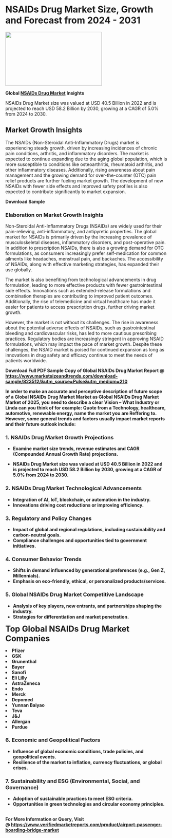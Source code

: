 <H1>NSAIDs Drug Market Size, Growth and Forecast from 2024 - 2031</H1><img class="aligncenter size-medium wp-image-584254" src="https://thirdeyenews.in/wp-content/uploads/2024/09/Global-Market-Research-300x168.jpeg" alt="" width="300" height="168" /><p><strong>Global&nbsp;<a href="https://www.marketsizeandtrends.com/download-sample/823512/&amp;utm_source=Pulse&amp;utm_medium=210">NSAIDs Drug Market</a> Insights</strong></p><p>NSAIDs Drug Market size was valued at USD 40.5 Billion in 2022 and is projected to reach USD 58.2 Billion by 2030, growing at a CAGR of 5.0% from 2024 to 2030.</p><p><h2>Market Growth Insights</h2> <p>The NSAIDs (Non-Steroidal Anti-Inflammatory Drugs) market is experiencing steady growth, driven by increasing incidences of chronic pain conditions, arthritis, and inflammatory disorders. The market is expected to continue expanding due to the aging global population, which is more susceptible to conditions like osteoarthritis, rheumatoid arthritis, and other inflammatory diseases. Additionally, rising awareness about pain management and the growing demand for over-the-counter (OTC) pain relief products are further fueling market growth. The development of new NSAIDs with fewer side effects and improved safety profiles is also expected to contribute significantly to market expansion.</p> <p><strong>Download Sample</strong></p> <h3>Elaboration on Market Growth Insights</h3> <p>Non-Steroidal Anti-Inflammatory Drugs (NSAIDs) are widely used for their pain-relieving, anti-inflammatory, and antipyretic properties. The global market for NSAIDs is primarily driven by the increasing prevalence of musculoskeletal diseases, inflammatory disorders, and post-operative pain. In addition to prescription NSAIDs, there is also a growing demand for OTC formulations, as consumers increasingly prefer self-medication for common ailments like headaches, menstrual pain, and backaches. The accessibility of NSAIDs, along with effective marketing strategies, has expanded their use globally.</p> <p>The market is also benefiting from technological advancements in drug formulation, leading to more effective products with fewer gastrointestinal side effects. Innovations such as extended-release formulations and combination therapies are contributing to improved patient outcomes. Additionally, the rise of telemedicine and virtual healthcare has made it easier for patients to access prescription drugs, further driving market growth.</p> <p>However, the market is not without its challenges. The rise in awareness about the potential adverse effects of NSAIDs, such as gastrointestinal bleeding and cardiovascular risks, has led to more cautious prescribing practices. Regulatory bodies are increasingly stringent in approving NSAID formulations, which may impact the pace of market growth. Despite these challenges, the NSAID market is poised for continued expansion as long as innovations in drug safety and efficacy continue to meet the needs of patients worldwide.</p> <p><strong></p><p><span class=""><strong>Download Full PDF Sample Copy of Global NSAIDs Drug Market Report</strong> @ <a href="https://www.marketsizeandtrends.com/download-sample/823512/&amp;utm_source=Pulse&amp;utm_medium=210" target="_blank">https://www.marketsizeandtrends.com/download-sample/823512/&amp;utm_source=Pulse&amp;utm_medium=210</a></span></p><p>In order to make an accurate and perceptive description of future scope of a Global&nbsp;NSAIDs Drug Market Market as Global&nbsp;NSAIDs Drug Market Market of 2025, you need to describe a clear Vision &ndash; What Industry or Linda can you think of for example: Quote from a Technology, healthcare, automotive, renewable energy, name the market you are Reffering to. However, some general trends and factors usually impact market reports and their future outlook include:</p><h3>1.&nbsp;<strong>NSAIDs Drug Market Growth Projections</strong></h3><ul><li>Examine market size trends, revenue estimates and CAGR (Compounded Annual Growth Rate) projections.</li><li><p>NSAIDs Drug Market size was valued at USD 40.5 Billion in 2022 and is projected to reach USD 58.2 Billion by 2030, growing at a CAGR of 5.0% from 2024 to 2030.</p></li></ul><h3>2.&nbsp;<strong>NSAIDs Drug Market Technological Advancements</strong></h3><ul><li>Integration of AI, IoT, blockchain, or automation in the industry.</li><li>Innovations driving cost reductions or improving efficiency.</li></ul><h3>3.&nbsp;<strong>Regulatory and Policy Changes</strong></h3><ul><li>Impact of global and regional regulations, including sustainability and carbon-neutral goals.</li><li>Compliance challenges and opportunities tied to government initiatives.</li></ul><h3>4.&nbsp;<strong>Consumer Behavior Trends</strong></h3><ul><li>Shifts in demand influenced by generational preferences (e.g., Gen Z, Millennials).</li><li>Emphasis on eco-friendly, ethical, or personalized products/services.</li></ul><h3>5.&nbsp;<strong>Global NSAIDs Drug Market Competitive Landscape</strong></h3><ul><li>Analysis of key players, new entrants, and partnerships shaping the industry.</li><li>Strategies for differentiation and market penetration.</li></ul><p data-pm-slice="1 1 []"><span style="color: inherit; font-family: inherit; font-size: 25px;">Top Global NSAIDs Drug Market Companies</span></p><div class="" data-test-id=""><p><li>Pfizer</li><li> GSK</li><li> Grunenthal</li><li> Bayer</li><li> Sanofi</li><li> Eli Lilly</li><li> AstraZeneca</li><li> Endo</li><li> Merck</li><li> Depomed</li><li> Yunnan Baiyao</li><li> Teva</li><li> J&J</li><li> Allergan</li><li> Purdue</li></p></div><h3>6.&nbsp;<strong>Economic and Geopolitical Factors</strong></h3><ul><li>Influence of global economic conditions, trade policies, and geopolitical events.</li><li>Resilience of the market to inflation, currency fluctuations, or global crises.</li></ul><h3>7.&nbsp;<strong>Sustainability and ESG (Environmental, Social, and Governance)</strong></h3><ul><li>Adoption of sustainable practices to meet ESG criteria.</li><li>Opportunities in green technologies and circular economy principles.</li></ul><h2><strong style="font-size: 14px;">For More Information or Query, Visit @&nbsp;</strong><a style="background-color: #ffffff; font-size: 14px;" href="https://www.marketsizeandtrends.com/report/nsaids-drug-market/" target="_blank">https://www.verifiedmarketreports.com/product/airport-passenger-boarding-bridge-market</a></h2>
